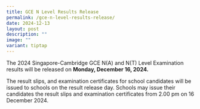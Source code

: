 ```yaml
---
title: GCE N Level Results Release
permalink: /gce-n-level-results-release/
date: 2024-12-13
layout: post
description: ""
image: ""
variant: tiptap
---
```

<p>The 2024 Singapore-Cambridge GCE N(A) and N(T) Level Examination results
will be released on <strong>Monday, December 16, 2024.</strong>
</p>
<p>The result slips, and examination certificates for school candidates will
be issued to schools on the result release day. Schools may issue their
candidates the result slips and examination certificates from 2.00 pm on
16 December 2024.</p>